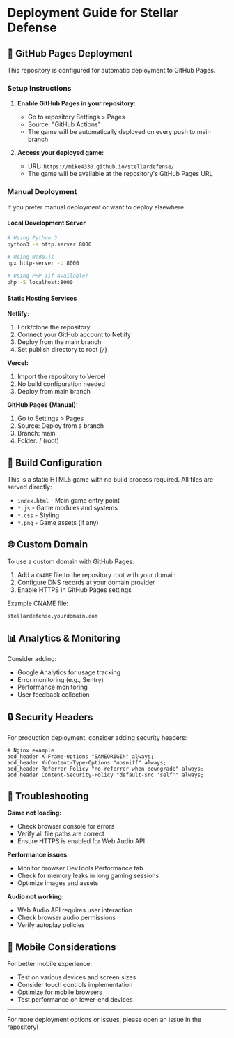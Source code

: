# Deployment Guide for Stellar Defense

## 🚀 GitHub Pages Deployment

This repository is configured for automatic deployment to GitHub Pages.

### Setup Instructions

1. **Enable GitHub Pages in your repository:**
   - Go to repository Settings > Pages
   - Source: "GitHub Actions"
   - The game will be automatically deployed on every push to main branch

2. **Access your deployed game:**
   - URL: `https://mike4330.github.io/stellardefense/`
   - The game will be available at the repository's GitHub Pages URL

### Manual Deployment

If you prefer manual deployment or want to deploy elsewhere:

#### Local Development Server
```bash
# Using Python 3
python3 -m http.server 8000

# Using Node.js
npx http-server -p 8000

# Using PHP (if available)
php -S localhost:8000
```

#### Static Hosting Services

**Netlify:**
1. Fork/clone the repository
2. Connect your GitHub account to Netlify
3. Deploy from the main branch
4. Set publish directory to root (`/`)

**Vercel:**
1. Import the repository to Vercel
2. No build configuration needed
3. Deploy from main branch

**GitHub Pages (Manual):**
1. Go to Settings > Pages
2. Source: Deploy from a branch
3. Branch: main
4. Folder: / (root)

## 🔧 Build Configuration

This is a static HTML5 game with no build process required. All files are served directly:

- `index.html` - Main game entry point
- `*.js` - Game modules and systems
- `*.css` - Styling
- `*.png` - Game assets (if any)

## 🌐 Custom Domain

To use a custom domain with GitHub Pages:

1. Add a `CNAME` file to the repository root with your domain
2. Configure DNS records at your domain provider
3. Enable HTTPS in GitHub Pages settings

Example CNAME file:
```
stellardefense.yourdomain.com
```

## 📊 Analytics & Monitoring

Consider adding:
- Google Analytics for usage tracking
- Error monitoring (e.g., Sentry)
- Performance monitoring
- User feedback collection

## 🔒 Security Headers

For production deployment, consider adding security headers:

```nginx
# Nginx example
add_header X-Frame-Options "SAMEORIGIN" always;
add_header X-Content-Type-Options "nosniff" always;
add_header Referrer-Policy "no-referrer-when-downgrade" always;
add_header Content-Security-Policy "default-src 'self'" always;
```

## 🚨 Troubleshooting

**Game not loading:**
- Check browser console for errors
- Verify all file paths are correct
- Ensure HTTPS is enabled for Web Audio API

**Performance issues:**
- Monitor browser DevTools Performance tab
- Check for memory leaks in long gaming sessions
- Optimize images and assets

**Audio not working:**
- Web Audio API requires user interaction
- Check browser audio permissions
- Verify autoplay policies

## 📱 Mobile Considerations

For better mobile experience:
- Test on various devices and screen sizes
- Consider touch controls implementation
- Optimize for mobile browsers
- Test performance on lower-end devices

---

For more deployment options or issues, please open an issue in the repository! 